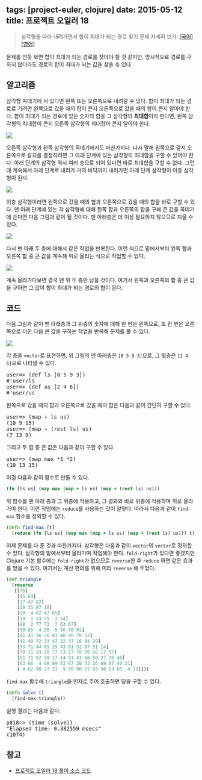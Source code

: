 tags: [project-euler, clojure]
date: 2015-05-12
title: 프로젝트 오일러 18
---
> 삼각형을 따라 내려가면서 합이 최대가 되는 경로 찾기
> 문제 자세히 보기: [[국어]](http://euler.synap.co.kr/prob_detail.php?id=18) [[영어]](https://projecteuler.net/problem=18)

문제를 언듯 보면 합이 최대가 되는 경로를 찾아야 할 것 같지만, 명시적으로 경로를 구하지 않더라도 경로의 합이 최대가 되는 값을 찾을 수 있다.<!--more-->

## 알고리즘

삼각형 꼭데기에 서 있다면 왼쪽 또는 오른쪽으로 내려갈 수 있다. 합이 최대가 되는 경로로 가려면 왼쪽으로 갔을 때의 합이 큰지 오른쪽으로 갔을 때의 합이 큰지 알아야 한다. 합이 최대가 되는 경로에 있는 숫자의 합을 그 삼각형의 **최대합**이라 한다면, 왼쪽 삼각형의 최대합이 큰지 오른쪽 삼각형의 최대합이 큰지 알아야 한다.

![](triangle1.png)

오른쪽 삼각형과 왼쪽 삼각형의 꼭데기에서도 마찬가지다. 다시 말해 왼쪽으로 갈지 오른쪽으로 갈지를 결정하려면 그 아래 단계에 있는 삼각형의 최대합을 구할 수 있어야 한다. 아래 단계의 삼각형 역시 여러 층으로 되어 있다면 바로 최대합을 구할 수 없다. 그런데 계속해서 아래 단계로 내려가 거의 바닥까지 내려가면 아래 단계 삼각형이 이층 삼각형이 된다.

![](triangle2.png)

이층 삼각형이라면 왼쪽으로 갔을 때의 합과 오른쪽으로 갔을 때의 합을 바로 구할 수 있다. 맨 아래 단계에 있는 각 삼각형에 대해 왼쪽 합과 오른쪽의 합을 구해 큰 값을 꼭데기에 쓴다면 다음 그림과 같이 될 것이다. 맨 아래층은 더 이상 필요하지 않으므로 지울 수 있다.

![](triangle3.png)

다시 맨 아래 두 층에 대해서 같은 작업을 반복한다. 이런 식으로 밑에서부터 왼쪽 합과 오른쪽 합 중 큰 값을 계속해 위로 올리는 식으로 작업할 수 있다.

![](triangle4.png)

계속 올라가다보면 결국 맨 위 두 층만 남을 것이다. 여기서 왼쪽과 오른쪽의 합 중 큰 값을 구하면 그 값이 합이 최대가 되는 경로의 합이 된다.

## 코드
다음 그림과 같이 맨 아래층과 그 위층의 숫자에 대해 한 번은 왼쪽으로, 또 한 번은 오른쪽으로 더한 다음 큰 값을 구하는 작업을 반복해 문제를 풀 수 있다.

![](triangle5.png)

각 층을 `vector`로 표현하면, 위 그림의 맨 아래층은 `[8 5 9 3]`으로, 그 윗층은 `[2 4 6]`으로 나타낼 수 있다.

<pre class="console">
user=> (def ls [8 5 9 3])
#'user/ls
user=> (def us [2 4 6])
#'user/us
</pre>

왼쪽으로 갔을 때의 합과 오른쪽으로 갔을 때의 합은 다음과 같이 간단히 구할 수 있다.

<pre class="console">
user=> (map + ls us)
(10 9 15)
user=> (map + (rest ls) us)
(7 13 9)
</pre>

그리고 두 합 중 큰 값은 다음과 같이 구할 수 있다.

<pre class="console">
user=> (map max *1 *2)
(10 13 15)
</pre>

이걸 다음과 같이 함수로 만들 수 있다.

```clojure
(fn [ls us] (map max (map + ls us) (map + (rest ls) us)))
```

위 함수를 맨 아래 층과 그 위층에 적용하고, 그 결과와 바로 위층에 적용하며 위로 올라가야 한다. 이런 작업에는 `reduce`를 사용하는 것이 알맞다. 따라서 다음과 같이 `find-max` 함수를 정의할 수 있다.

```clojure
(defn find-max [t]
  (reduce (fn [ls us] (map max (map + ls us) (map + (rest ls) us))) t))
```

이제 문제를 다 푼 것과 마찬가지다. 삼각형은 다음과 같이 `vector`의 `vector`로 정의할 수 있다. 삼각형의 밑에서부터 올라가며 작업해야 한다. `fold-right`가 있다면 좋겠지만 Clojure 기본 함수에는 `fold-right`가 없으므로 `reverse`한 후 `reduce` 하면 같은 효과를 얻을 수 있다. 여기서는 계산 편의를 위해 미리 `reverse` 해 두었다.

```clojure
(def triangle
  (reverse
   [[75]
    [95 64]
    [17 47 82]
    [18 35 87 10]
    [20  4 82 47 65]
    [19  1 23 75  3 34]
    [88  2 77 73  7 63 67]
    [99 65  4 28  6 16 70 92]
    [41 41 26 56 83 40 80 70 33]
    [41 48 72 33 47 32 37 16 94 29]
    [53 71 44 65 25 43 91 52 97 51 14]
    [70 11 33 28 77 73 17 78 39 68 17 57]
    [91 71 52 38 17 14 91 43 58 50 27 29 48]
    [63 66  4 68 89 53 67 30 73 16 69 87 40 31]
    [ 4 62 98 27 23  9 70 98 73 93 38 53 60  4 23]]))
```

`find-max` 함수에 `triangle`을 인자로 주어 호출하면 답을 구할 수 있다.

```clojure
(defn solve []
  (find-max triangle))
```

실행 결과는 다음과 같다.

<pre class="console">
p018=> (time (solve))
"Elapsed time: 0.382559 msecs"
(1074)
</pre>

## 참고
* [프로젝트 오일러 18 풀이 소스 코드](https://github.com/ntalbs/euler/blob/master/src/p018.clj)
